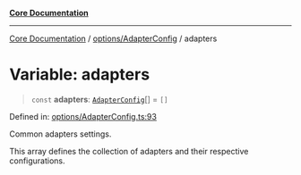[**Core Documentation**](../../../README.md)

***

[Core Documentation](../../../README.md) / [options/AdapterConfig](../README.md) / adapters

# Variable: adapters

> `const` **adapters**: [`AdapterConfig`](../interfaces/AdapterConfig.md)[] = `[]`

Defined in: [options/AdapterConfig.ts:93](https://github.com/stonemjs/core/blob/e2200da501349da1fec304d821c002bb6d055b61/src/options/AdapterConfig.ts#L93)

Common adapters settings.

This array defines the collection of adapters and their respective configurations.
